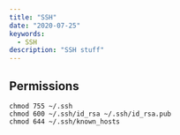 ```yaml
---
title: "SSH"
date: "2020-07-25"
keywords:
  - SSH
description: "SSH stuff"
---
```


## Permissions

```shell
chmod 755 ~/.ssh
chmod 600 ~/.ssh/id_rsa ~/.ssh/id_rsa.pub
chmod 644 ~/.ssh/known_hosts
```
